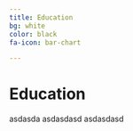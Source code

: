 ```yaml
---
title: Education
bg: white
color: black
fa-icon: bar-chart

---
```


# Education
asdasda
asdasdasd
asdasdasd
